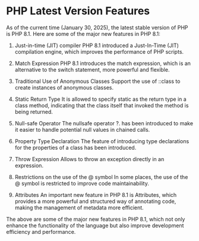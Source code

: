 # PHP Latest Version Features
As of the current time (January 30, 2025), the latest stable version of PHP is PHP 8.1. Here are some of the major new features in PHP 8.1:

1. Just-in-time (JIT) compiler
PHP 8.1 introduced a Just-In-Time (JIT) compilation engine, which improves the performance of PHP scripts.

2. Match Expression
PHP 8.1 introduces the match expression, which is an alternative to the switch statement, more powerful and flexible.

3. Traditional Use of Anonymous Classes
Support the use of ::class to create instances of anonymous classes.

4. Static Return Type
It is allowed to specify static as the return type in a class method, indicating that the class itself that invoked the method is being returned.

5. Null-safe Operator
The nullsafe operator ?. has been introduced to make it easier to handle potential null values in chained calls.

6. Property Type Declaration
The feature of introducing type declarations for the properties of a class has been introduced.

7. Throw Expression
Allows to throw an exception directly in an expression.

8. Restrictions on the use of the @ symbol
In some places, the use of the @ symbol is restricted to improve code maintainability.

9. Attributes
An important new feature in PHP 8.1 is Attributes, which provides a more powerful and structured way of annotating code, making the management of metadata more efficient.

The above are some of the major new features in PHP 8.1, which not only enhance the functionality of the language but also improve development efficiency and performance.
